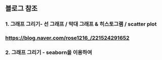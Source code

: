 ## 블로그 참조 ##
### 1. 그래프 그리기- 선 그래프 / 막대 그래프 & 히스토그램 / scatter plot  
### https://blog.naver.com/rose1216_/221524291652
###
### 2. 그래프 그리기 - seaborn을 이용하여 
